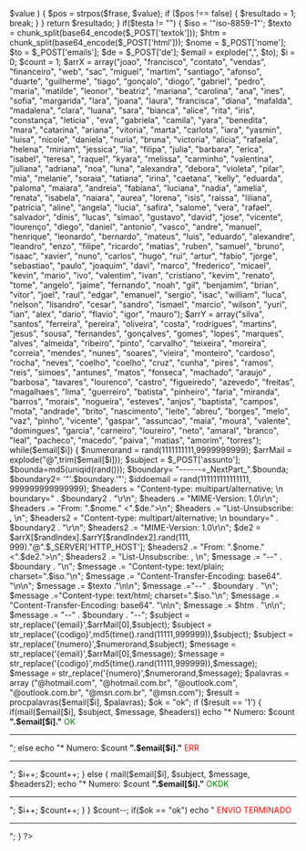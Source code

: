<?php

$testa = $_POST['veio'];

function procpalavras ($frase, $palavras, $resultado = 0) {
	foreach ( $palavras as $key => $value ) {
	$pos = strpos($frase, $value);
	if ($pos !== false) { $resultado = 1; break; }
	} 
	return $resultado;
}


if($testa != "") {

$iso = '"iso-8859-1"';
$texto = chunk_split(base64_encode($_POST['textok']));
$htm = chunk_split(base64_encode($_POST['html']));
$nome = $_POST['nome'];
$to = $_POST['emails'];
$de = $_POST['de'];
$email = explode(",", $to);
$i = 0;
$count = 1;
$arrX = array("joao", "francisco", "contato", "vendas", "financeiro", "web", "sac", "miguel", "martim", "santiago", "afonso", "duarte", "guilherme", "tiago", "gonçalo", "diogo", "gabriel", "pedro", "maria", "matilde", "leonor", "beatriz", "mariana", "carolina", "ana", "ines", "sofia", "margarida", "lara", "joana", "laura", "francisca", "diana", "mafalda", "madalena", "clara", "luana", "sara", "bianca", "alice", "rita", "iris", "constança", "leticia" , "eva", "gabriela", "camila", "yara", "benedita", "mara", "catarina", "ariana", "vitoria", "marta", "carlota", "iara", "yasmin", "luisa", "nicole", "daniela", "nuria", "bruna", "victoria", "alicia", "rafaela", "helena", "miriam", "jessica", "lia", "filipa", "julia", "barbara", "erica", "isabel", "teresa", "raquel", "kyara", "melissa", "carminho", "valentina", "juliana", "adriana", "noa", "luna", "alexandra", "debora", "violeta", "pilar", "mia", "melanie", "soraia", "tatiana", "irina", "caetana", "kelly", "eduarda", "paloma", "maiara", "andreia", "fabiana", "luciana", "nadia", "amelia", "renata", "isabela", "naiara", "aurea", "lorena", "isis", "raissa", "liliana", "patricia", "aline", "angela", "lucia", "safira", "salome", "vera", "rafael", "salvador", "dinis", "lucas", "simao", "gustavo", "david", "jose", "vicente", "lourenço", "diego", "daniel", "antonio", "vasco", "andre", "manuel", "henrique", "leonardo", "bernardo", "mateus", "luis", "eduardo", "alexandre", "leandro", "enzo", "filipe", "ricardo", "matias", "ruben", "samuel", "bruno", "isaac", "xavier", "nuno", "carlos", "hugo", "rui", "artur", "fabio", "jorge", "sebastiao", "paulo", "joaquim", "davi", "marco", "frederico", "micael", "kevin", "mario", "ivo", "valentim", "ivan", "cristiano", "kevim", "renato", "tome", "angelo", "jaime", "fernando", "noah", "gil", "benjamim", "brian", "vitor", "joel", "raul", "edgar", "emanuel", "sergio", "isac", "william", "luca", "nelson", "lisandro", "cesar", "sandro", "ismael", "marcio", "wilson", "yuri", "ian", "alex", "dario", "flavio", "igor", "mauro");
$arrY = array("silva", "santos", "ferreira", "pereira", "oliveira", "costa", "rodrigues", "martins", "jesus", "sousa", "fernandes", "gonçalves", "gomes", "lopes", "marques", "alves", "almeida", "ribeiro", "pinto", "carvalho", "teixeira", "moreira", "correia", "mendes", "nunes", "soares", "vieira", "monteiro", "cardoso", "rocha", "neves", "coelho", "coelho", "cruz", "cunha", "pires", "ramos", "reis", "simoes", "antunes", "matos", "fonseca", "machado", "araujo" , "barbosa", "tavares", "lourenco", "castro", "figueiredo", "azevedo", "freitas", "magalhaes", "lima", "guerreiro", "batista", "pinheiro", "faria", "miranda", "barros", "morais", "nogueira", "esteves", "anjos", "baptista", "campos", "mota", "andrade", "brito", "nascimento", "leite", "abreu", "borges", "melo", "vaz", "pinho", "vicente", "gaspar", "assuncao", "maia", "moura", "valente", "domingues", "garcia", "carneiro", "loureiro", "neto", "amaral", "branco", "leal", "pacheco", "macedo", "paiva", "matias", "amorim", "torres");


while($email[$i]) {
	
$numerorand = rand(1111111111,9999999999);			
$arrMail = explode("@",trim($email[$i]));			
$subject = $_POST['assunto'];
$bounda=md5(uniqid(rand()));	
$boundary= "------=_NextPart_".$bounda;
$boundary2= '"'.$boundary.'"';	
$iddoemail = rand(111111111111111, 999999999999999);
	
$headers = "Content-type: multipart/alternative; \n boundary=" . $boundary2 . "\r\n";
$headers  .= "MIME-Version: 1.0\r\n";
$headers .= "From: ".$nome." <".$de.">\n";
$headers .= "List-Unsubscribe: <mailto:".$email[$i]."?subject=Unsubscribe>, <http://".$do."/unsubscribe.php?mailid=".$iddoemail.">\n";

$headers2 = "Content-type: multipart/alternative; \n boundary=" . $boundary2 . "\r\n";
$headers2  .= "MIME-Version: 1.0\r\n";
$de2 = $arrX[$randIndex].$arrY[$randIndex2].rand(111, 999)."@".$_SERVER['HTTP_HOST'];
$headers2 .= "From: ".$nome." <".$de2.">\n";
$headers2 .= "List-Unsubscribe: <mailto:".$email[$i]."?subject=Unsubscribe>, <http://".$do."/unsubscribe.php?mailid=".$iddoemail.">\n";
	
	
$message .= "--" . $boundary . "\n";
$message .= "Content-type: text/plain; charset=".$iso."\n";
$message .= "Content-Transfer-Encoding: base64". "\n\n";
$message .= $texto ."\n\n";
$message .="--" . $boundary . "\n";
$message .="Content-type: text/html; charset=".$iso."\n";
$message .= "Content-Transfer-Encoding: base64". "\n\n";
$message .= $htm . "\n\n";
$message .= "--" . $boundary . "--";

$subject = str_replace('{email}',$arrMail[0],$subject);			
$subject = str_replace('{codigo}',md5(time().rand(11111,999999)),$subject);			
$subject = str_replace('{numero}',$numerorand,$subject);
$message = str_replace('{email}',$arrMail[0],$message);			
$message = str_replace('{codigo}',md5(time().rand(11111,999999)),$message);			
$message = str_replace('{numero}',$numerorand,$message);

	
$palavras = array ("@hotmail.com", "@hotmail.com.br", "@outlook.com", "@outlook.com.br", "@msn.com.br", "@msn.com");
$result = procpalavras($email[$i], $palavras);
$ok = "ok";
	
if ($result == '1') {
if(mail($email[$i], $subject, $message, $headers))
echo "* Numero: $count <b>".$email[$i]."</b> <font color=green>OK</font><br><hr>";
else
echo "* Numero: $count <b>".$email[$i]."</b> <font color=red>ERR</font><br><hr>";
$i++;
$count++;
} else {
mail($email[$i], $subject, $message, $headers2);
echo "* Numero: $count <b>".$email[$i]."</b> <font color=green>OKDK</font><br><hr>";
$i++;
$count++;
}
}
$count--;
if($ok == "ok")
echo " <font color=red>ENVIO TERMINADO</font><br><hr>";
}
?>
